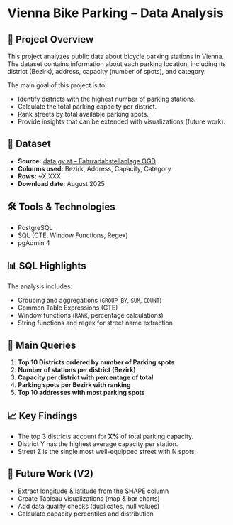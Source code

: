 # Vienna Bike Parking – Data Analysis

## 📄 Project Overview
This project analyzes public data about bicycle parking stations in Vienna.  
The dataset contains information about each parking location, including its district (Bezirk), address, capacity (number of spots), and category.

The main goal of this project is to:
- Identify districts with the highest number of parking stations.
- Calculate the total parking capacity per district.
- Rank streets by total available parking spots.
- Provide insights that can be extended with visualizations (future work).

## 📂 Dataset
- **Source:** [data.gv.at – Fahrradabstellanlage OGD](https://www.data.gv.at/)  
- **Columns used:** Bezirk, Address, Capacity, Category  
- **Rows:** ~X,XXX  
- **Download date:** August 2025

## 🛠️ Tools & Technologies
- PostgreSQL
- SQL (CTE, Window Functions, Regex)
- pgAdmin 4

## 📊 SQL Highlights
The analysis includes:
- Grouping and aggregations (`GROUP BY`, `SUM`, `COUNT`)
- Common Table Expressions (CTE)
- Window functions (`RANK`, percentage calculations)
- String functions and regex for street name extraction

## 📑 Main Queries
1. **Top 10 Districts ordered by number of Parking spots**  
2. **Number of stations per district (Bezirk)**  
3. **Capacity per district with percentage of total**  
4. **Parking spots per Bezirk with ranking**  
5. **Top 10 addresses with most parking spots**

## 📈 Key Findings
- The top 3 districts account for **X%** of total parking capacity.
- District Y has the highest average capacity per station.
- Street Z is the single most well-equipped street with N spots.

## 🚀 Future Work (V2)
- Extract longitude & latitude from the SHAPE column
- Create Tableau visualizations (map & bar charts)
- Add data quality checks (duplicates, null values)
- Calculate capacity percentiles and distribution
